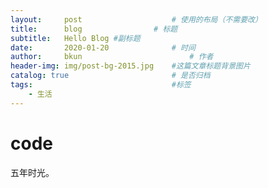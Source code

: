 ```yaml
---
layout:     post   				    # 使用的布局（不需要改）
title:      blog 				# 标题 
subtitle:   Hello Blog #副标题
date:       2020-01-20				# 时间
author:     bkun 						# 作者
header-img: img/post-bg-2015.jpg 	#这篇文章标题背景图片
catalog: true 						# 是否归档
tags:								#标签
    - 生活
---
```




# code

五年时光。